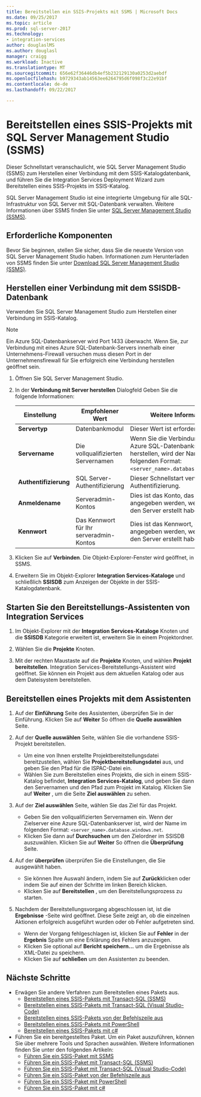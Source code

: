 ```yaml
---
title: Bereitstellen ein SSIS-Projekts mit SSMS | Microsoft Docs
ms.date: 09/25/2017
ms.topic: article
ms.prod: sql-server-2017
ms.technology:
- integration-services
author: douglaslMS
ms.author: douglasl
manager: craigg
ms.workload: Inactive
ms.translationtype: MT
ms.sourcegitcommit: 656e62f36446db4ef5b232129130a0253d2aebdf
ms.openlocfilehash: b9729343ab14563ee6264795d6f098f3c22e91bf
ms.contentlocale: de-de
ms.lasthandoff: 09/22/2017

---
```

# <a name="deploy-an-ssis-project-with-sql-server-management-studio-ssms"></a>Bereitstellen eines SSIS-Projekts mit SQL Server Management Studio (SSMS)
Dieser Schnellstart veranschaulicht, wie SQL Server Management Studio (SSMS) zum Herstellen einer Verbindung mit dem SSIS-Katalogdatenbank, und führen Sie die Integration Services Deployment Wizard zum Bereitstellen eines SSIS-Projekts im SSIS-Katalog. 

SQL Server Management Studio ist eine integrierte Umgebung für alle SQL-Infrastruktur von SQL Server mit SQL-Datenbank verwalten. Weitere Informationen über SSMS finden Sie unter [SQL Server Management Studio (SSMS)](../ssms/sql-server-management-studio-ssms.md).

## <a name="prerequisites"></a>Erforderliche Komponenten

Bevor Sie beginnen, stellen Sie sicher, dass Sie die neueste Version von SQL Server Management Studio haben. Informationen zum Herunterladen von SSMS finden Sie unter [Download SQL Server Management Studio (SSMS)](https://docs.microsoft.com/sql/ssms/download-sql-server-management-studio-ssms).

## <a name="connect-to-the-ssisdb-database"></a>Herstellen einer Verbindung mit dem SSISDB-Datenbank

Verwenden Sie SQL Server Management Studio zum Herstellen einer Verbindung im SSIS-Katalog. 

> [!NOTE]
> Ein Azure SQL-Datenbankserver wird Port 1433 überwacht. Wenn Sie, zur Verbindung mit eines Azure SQL-Datenbank-Servers innerhalb einer Unternehmens-Firewall versuchen muss diesen Port in der Unternehmensfirewall für Sie erfolgreich eine Verbindung herstellen geöffnet sein.

1. Öffnen Sie SQL Server Management Studio.

2. In der **Verbindung mit Server herstellen** Dialogfeld Geben Sie die folgende Informationen:

   | Einstellung       | Empfohlener Wert | Weitere Informationen | 
   | ------------ | ------------------ | ------------------------------------------------- | 
   | **Servertyp** | Datenbankmodul | Dieser Wert ist erforderlich. |
   | **Servername** | Die vollqualifizierten Servernamen | Wenn Sie die Verbindung mit einem Azure SQL-Datenbankserver herstellen, wird der Name im folgenden Format: `<server_name>.database.windows.net`. |
   | **Authentifizierung** | SQL Server-Authentifizierung | Dieser Schnellstart verwendet SQL-Authentifizierung. |
   | **Anmeldename** | Serveradmin-Kontos | Dies ist das Konto, das Sie angegeben werden, wenn Sie auf den Server erstellt haben. |
   | **Kennwort** | Das Kennwort für Ihr serveradmin-Kontos | Dies ist das Kennwort, das Sie angegeben werden, wenn Sie auf den Server erstellt haben. |

3. Klicken Sie auf **Verbinden**. Die Objekt-Explorer-Fenster wird geöffnet, in SSMS. 

4. Erweitern Sie im Objekt-Explorer **Integration Services-Kataloge** und schließlich **SSISDB** zum Anzeigen der Objekte in der SSIS-Katalogdatenbank.

## <a name="start-the-integration-services-deployment-wizard"></a>Starten Sie den Bereitstellungs-Assistenten von Integration Services
1. Im Objekt-Explorer mit der **Integration Services-Kataloge** Knoten und die **SSISDB** Kategorie erweitert ist, erweitern Sie in einem Projektordner.

2.  Wählen Sie die **Projekte** Knoten.

3.  Mit der rechten Maustaste auf die **Projekte** Knoten, und wählen **Projekt bereitstellen**. Integration Services-Bereitstellungs-Assistent wird geöffnet. Sie können ein Projekt aus dem aktuellen Katalog oder aus dem Dateisystem bereitstellen.

## <a name="deploy-a-project-with-the-wizard"></a>Bereitstellen eines Projekts mit dem Assistenten
1. Auf der **Einführung** Seite des Assistenten, überprüfen Sie in der Einführung. Klicken Sie auf **Weiter** So öffnen die **Quelle auswählen** Seite.

2. Auf der **Quelle auswählen** Seite, wählen Sie die vorhandene SSIS-Projekt bereitstellen.
    -   Um eine von Ihnen erstellte Projektbereitstellungsdatei bereitzustellen, wählen Sie **Projektbereitstellungsdatei** aus, und geben Sie den Pfad für die ISPAC-Datei ein.
    -   Wählen Sie zum Bereitstellen eines Projekts, die sich in einem SSIS-Katalog befindet, **Integration Services-Katalog**, und geben Sie dann den Servernamen und den Pfad zum Projekt im Katalog.
    Klicken Sie auf **Weiter** , um die Seite **Ziel auswählen** zu sehen.
  
3.  Auf der **Ziel auswählen** Seite, wählen Sie das Ziel für das Projekt.
    -   Geben Sie den vollqualifizierten Servernamen ein. Wenn der Zielserver eine Azure SQL-Datenbankserver ist, wird der Name im folgenden Format: `<server_name>.database.windows.net`.
    -   Klicken Sie dann auf **Durchsuchen** um den Zielordner im SSISDB auszuwählen.
    Klicken Sie auf **Weiter** So öffnen die **Überprüfung** Seite.  
  
4.  Auf der **überprüfen** überprüfen Sie die Einstellungen, die Sie ausgewählt haben.
    -   Sie können Ihre Auswahl ändern, indem Sie auf **Zurück**klicken oder indem Sie auf einen der Schritte im linken Bereich klicken.
    -   Klicken Sie auf **Bereitstellen** , um den Bereitstellungsprozess zu starten.
  
5.  Nachdem der Bereitstellungsvorgang abgeschlossen ist, ist die **Ergebnisse** -Seite wird geöffnet. Diese Seite zeigt an, ob die einzelnen Aktionen erfolgreich ausgeführt wurden oder ob Fehler aufgetreten sind.
    -   Wenn der Vorgang fehlgeschlagen ist, klicken Sie auf **Fehler** in der **Ergebnis** Spalte um eine Erklärung des Fehlers anzuzeigen.
    -   Klicken Sie optional auf **Bericht speichern...**  um die Ergebnisse als XML-Datei zu speichern.
    -   Klicken Sie auf **schließen** um den Assistenten zu beenden.

## <a name="next-steps"></a>Nächste Schritte
- Erwägen Sie andere Verfahren zum Bereitstellen eines Pakets aus.
    - [Bereitstellen eines SSIS-Pakets mit Transact-SQL (SSMS)](./ssis-quickstart-deploy-tsql-ssms.md)
    - [Bereitstellen eines SSIS-Pakets mit Transact-SQL (Visual Studio-Code)](ssis-quickstart-deploy-tsql-vscode.md)
    - [Bereitstellen eines SSIS-Pakets von der Befehlszeile aus](./ssis-quickstart-deploy-cmdline.md)
    - [Bereitstellen eines SSIS-Pakets mit PowerShell](ssis-quickstart-deploy-powershell.md)
    - [Bereitstellen eines SSIS-Pakets mit c#](./ssis-quickstart-deploy-dotnet.md) 
- Führen Sie ein bereitgestelltes Paket. Um ein Paket auszuführen, können Sie über mehrere Tools und Sprachen auswählen. Weitere Informationen finden Sie unter den folgenden Artikeln:
    - [Führen Sie ein SSIS-Paket mit SSMS](./ssis-quickstart-run-ssms.md)
    - [Führen Sie ein SSIS-Paket mit Transact-SQL (SSMS)](./ssis-quickstart-run-tsql-ssms.md)
    - [Führen Sie ein SSIS-Paket mit Transact-SQL (Visual Studio-Code)](ssis-quickstart-run-tsql-vscode.md)
    - [Führen Sie ein SSIS-Paket von der Befehlszeile aus](./ssis-quickstart-run-cmdline.md)
    - [Führen Sie ein SSIS-Paket mit PowerShell](ssis-quickstart-run-powershell.md)
    - [Führen Sie ein SSIS-Paket mit c#](./ssis-quickstart-run-dotnet.md) 

